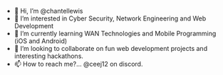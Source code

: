 - 👋 Hi, I’m @chantellewis
- 👀 I’m interested in Cyber Security, Network Engineering and Web Development
- 🌱 I’m currently learning WAN Technologies and Mobile Programming (iOS and Android)
- 💞️ I’m looking to collaborate on fun web development projects and interesting hackathons.
- 📫 How to reach me?... @ceej12 on discord.

<!---
chantellewis/chantellewis is a ✨ special ✨ repository because its `README.md` (this file) appears on your GitHub profile.
You can click the Preview link to take a look at your changes.
--->
